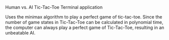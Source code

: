 Human vs. AI Tic-Tac-Toe Terminal application

Uses the minimax algorithm to play a perfect game of tic-tac-toe. Since the number of game states in Tic-Tac-Toe can be calculated
in polynomial time, the computer can always play a perfect game of Tic-Tac-Toe, resulting in an unbeatable AI. 

